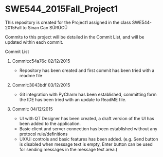 # SWE544_2015Fall_Project1
This repository is created for the Project1 assigned in the class SWE544-2015Fall to Sinan Can SÜRÜCÜ

Commits to this project will be detailed in the Commit List, and will be updated within each commit.

Commit List

1) Commit:c54a76c 02/12/2015
    - Repository has been created and first commit has been tried with a readme file

2) Commit:3043bdf 03/12/2015
    - Git integration with PyCharm has been established, committing form the IDE has been tried with an update to ReadME file.
    
3) Commit: 04/12/2015
    - UI with QT Designer has been created, a draft version of the UI has been added to the application.
    - Basic client and server connection has been established without any protocol rule/definitions
    - UX/UI controls and basic features has been added. (e.g. Send button is disabled when message text is empty, Enter button can be used for sending messages in the message text area.)